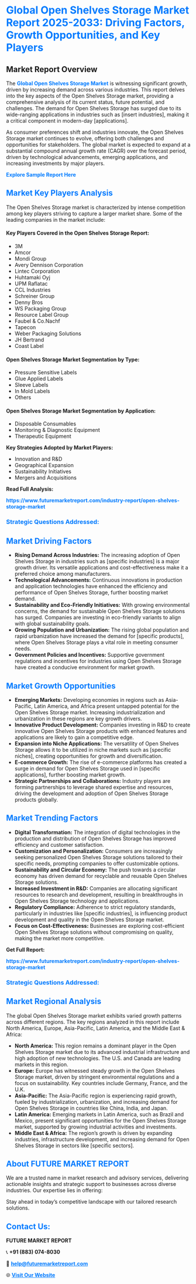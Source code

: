 <h1 style="color: #007BFF;">Global Open Shelves Storage Market Report 2025-2033: Driving Factors, Growth Opportunities, and Key Players</h1>

<section id="overview">
<h2>Market Report Overview</h2>
<p>The <a href="https://www.futuremarketreport.com/industry-report/open-shelves-storage-market" style="color: #007BFF; text-decoration: none;"><strong>Global Open Shelves Storage Market</strong></a> is witnessing significant growth, driven by increasing demand across various industries. This report delves into the key aspects of the Open Shelves Storage market, providing a comprehensive analysis of its current status, future potential, and challenges. The demand for Open Shelves Storage has surged due to its wide-ranging applications in industries such as [insert industries], making it a critical component in modern-day [applications].</p>
<p>As consumer preferences shift and industries innovate, the Open Shelves Storage market continues to evolve, offering both challenges and opportunities for stakeholders. The global market is expected to expand at a substantial compound annual growth rate (CAGR) over the forecast period, driven by technological advancements, emerging applications, and increasing investments by major players.</p>
</section>

<section id="overview">
<p><a href="https://www.futuremarketreport.com/request-sample/reportId=33620" style="color: #007BFF; text-decoration: none;"><strong>Explore Sample Report Here</strong></a></p>
</section>

<section id="key-players">
<h2 style="color: #007BFF;">Market Key Players Analysis</h2>
<p>The Open Shelves Storage market is characterized by intense competition among key players striving to capture a larger market share. Some of the leading companies in the market include:</p>
<h4>Key Players Covered in the Open Shelves Storage Report:</h4>
<ul><li>3M</li><li>Amcor</li><li>Mondi Group</li><li>Avery Dennison Corporation</li><li>Lintec Corporation</li><li>Huhtamaki Oyj</li><li>UPM Raflatac</li><li>CCL Industries</li><li>Schreiner Group</li><li>Denny Bros</li><li>WS Packaging Group</li><li>Resource Label Group</li><li>Faubel &amp; Co.Nachf</li><li>Tapecon</li><li>Weber Packaging Solutions</li><li>JH Bertrand</li><li>Coast Label</li></ul>
<h4>Open Shelves Storage Market Segmentation by Type:</h4>
<ul><li>Pressure Sensitive Labels</li><li>Glue Applied Labels</li><li>Sleeve Labels</li><li>In Mold Labels</li><li>Others</li></ul>

<h4>Open Shelves Storage Market Segmentation by Application:</h4>
<ul><li>Disposable Consumables</li><li>Monitoring &amp; Diagnostic Equipment</li><li>Therapeutic Equipment</li></ul>
<p><strong>Key Strategies Adopted by Market Players:</strong></p>
<ul>
<li>Innovation and R&D</li>
<li>Geographical Expansion</li>
<li>Sustainability Initiatives</li>
<li>Mergers and Acquisitions</li>
</ul>
</section>

<section>
<p><strong>Read Full Analysis: </strong></p><a href="https://www.futuremarketreport.com/industry-report/open-shelves-storage-market" style="color: #007BFF; text-decoration: none;"><strong>https://www.futuremarketreport.com/industry-report/open-shelves-storage-market</strong></a>
<h3 style="color: #007BFF;">Strategic Questions Addressed:</h3>
</section>

<section id="driving-factors">
<h2 style="color: #007BFF;">Market Driving Factors</h2>
<ul>
<li><strong>Rising Demand Across Industries:</strong> The increasing adoption of Open Shelves Storage in industries such as [specific industries] is a major growth driver. Its versatile applications and cost-effectiveness make it a preferred choice among manufacturers.</li>
<li><strong>Technological Advancements:</strong> Continuous innovations in production and application technologies have enhanced the efficiency and performance of Open Shelves Storage, further boosting market demand.</li>
<li><strong>Sustainability and Eco-Friendly Initiatives:</strong> With growing environmental concerns, the demand for sustainable Open Shelves Storage solutions has surged. Companies are investing in eco-friendly variants to align with global sustainability goals.</li>
<li><strong>Growing Population and Urbanization:</strong> The rising global population and rapid urbanization have increased the demand for [specific products], where Open Shelves Storage plays a vital role in meeting consumer needs.</li>
<li><strong>Government Policies and Incentives:</strong> Supportive government regulations and incentives for industries using Open Shelves Storage have created a conducive environment for market growth.</li>
</ul>
</section>

<section id="growth-opportunities">
<h2 style="color: #007BFF;">Market Growth Opportunities</h2>
<ul>
<li><strong>Emerging Markets:</strong> Developing economies in regions such as Asia-Pacific, Latin America, and Africa present untapped potential for the Open Shelves Storage market. Increasing industrialization and urbanization in these regions are key growth drivers.</li>
<li><strong>Innovative Product Development:</strong> Companies investing in R&D to create innovative Open Shelves Storage products with enhanced features and applications are likely to gain a competitive edge.</li>
<li><strong>Expansion into Niche Applications:</strong> The versatility of Open Shelves Storage allows it to be utilized in niche markets such as [specific niches], creating opportunities for growth and diversification.</li>
<li><strong>E-commerce Growth:</strong> The rise of e-commerce platforms has created a surge in demand for Open Shelves Storage used in [specific applications], further boosting market growth.</li>
<li><strong>Strategic Partnerships and Collaborations:</strong> Industry players are forming partnerships to leverage shared expertise and resources, driving the development and adoption of Open Shelves Storage products globally.</li>
</ul>
</section>

<section id="trending-factors">
<h2 style="color: #007BFF;">Market Trending Factors</h2>
<ul>
<li><strong>Digital Transformation:</strong> The integration of digital technologies in the production and distribution of Open Shelves Storage has improved efficiency and customer satisfaction.</li>
<li><strong>Customization and Personalization:</strong> Consumers are increasingly seeking personalized Open Shelves Storage solutions tailored to their specific needs, prompting companies to offer customizable options.</li>
<li><strong>Sustainability and Circular Economy:</strong> The push towards a circular economy has driven demand for recyclable and reusable Open Shelves Storage solutions.</li>
<li><strong>Increased Investment in R&D:</strong> Companies are allocating significant resources to research and development, resulting in breakthroughs in Open Shelves Storage technology and applications.</li>
<li><strong>Regulatory Compliance:</strong> Adherence to strict regulatory standards, particularly in industries like [specific industries], is influencing product development and quality in the Open Shelves Storage market.</li>
<li><strong>Focus on Cost-Effectiveness:</strong> Businesses are exploring cost-efficient Open Shelves Storage solutions without compromising on quality, making the market more competitive.</li>
</ul>
</section>

<section>
<p><strong>Get Full Report: </strong></p><a href="https://www.futuremarketreport.com/industry-report/open-shelves-storage-market" style="color: #007BFF; text-decoration: none;"><strong>https://www.futuremarketreport.com/industry-report/open-shelves-storage-market</strong></a>
<h3 style="color: #007BFF;">Strategic Questions Addressed:</h3>
</section>


<section id="regional-analysis">
<h2 style="color: #007BFF;">Market Regional Analysis</h2>
<p>The global Open Shelves Storage market exhibits varied growth patterns across different regions. The key regions analyzed in this report include North America, Europe, Asia-Pacific, Latin America, and the Middle East & Africa:</p>
<ul>
<li><strong>North America:</strong> This region remains a dominant player in the Open Shelves Storage market due to its advanced industrial infrastructure and high adoption of new technologies. The U.S. and Canada are leading markets in this region.</li>
<li><strong>Europe:</strong> Europe has witnessed steady growth in the Open Shelves Storage market, driven by stringent environmental regulations and a focus on sustainability. Key countries include Germany, France, and the U.K.</li>
<li><strong>Asia-Pacific:</strong> The Asia-Pacific region is experiencing rapid growth, fueled by industrialization, urbanization, and increasing demand for Open Shelves Storage in countries like China, India, and Japan.</li>
<li><strong>Latin America:</strong> Emerging markets in Latin America, such as Brazil and Mexico, present significant opportunities for the Open Shelves Storage market, supported by growing industrial activities and investments.</li>
<li><strong>Middle East & Africa:</strong> The region’s growth is driven by expanding industries, infrastructure development, and increasing demand for Open Shelves Storage in sectors like [specific sectors].</li>
</ul>
</section>

<footer>
<h2 style="color: #007BFF;">About FUTURE MARKET REPORT</h2>
<p>We are a trusted name in market research and advisory services, delivering actionable insights and strategic support to businesses across diverse industries. Our expertise lies in offering:</p>

<p>Stay ahead in today’s competitive landscape with our tailored research solutions.</p>

<h2 style="color: #007BFF;">Contact Us:</h2>
<p><strong>FUTURE MARKET REPORT</strong></p>
<p>📞 <strong>+91 (883) 074-8030</strong></p>
<p>📧 <strong><a href="mailto:help@futuremarketreport.com" style="color: #007BFF;">help@futuremarketreport.com</a></strong></p>
<p>🌐 <strong><a href="https://www.futuremarketreport.com/" style="color: #007BFF;">Visit Our Website</a></strong></p>
</footer>